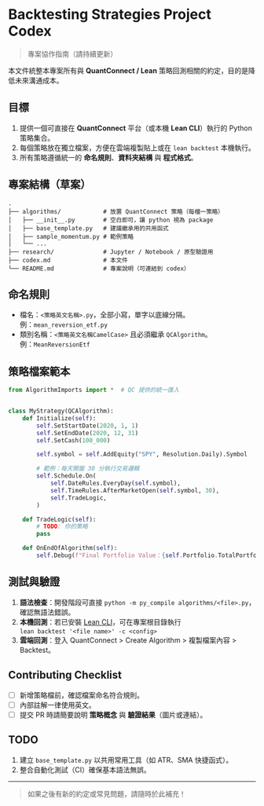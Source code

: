 # Backtesting Strategies Project Codex

> 專案協作指南（請持續更新）

本文件統整本專案所有與 **QuantConnect / Lean** 策略回測相關的約定，目的是降低未來溝通成本。

## 目標

1. 提供一個可直接在 **QuantConnect** 平台（或本機 **Lean CLI**）執行的 Python 策略集合。
2. 每個策略放在獨立檔案，方便在雲端複製貼上或在 `lean backtest` 本機執行。
3. 所有策略遵循統一的 **命名規則**、**資料夾結構** 與 **程式格式**。

## 專案結構（草案）

```
.
├── algorithms/            # 放置 QuantConnect 策略（每檔一策略）
│   ├── __init__.py        # 空白即可，讓 python 視為 package
│   ├── base_template.py   # 建議繼承用的共用函式
│   ├── sample_momentum.py # 範例策略
│   └── ...
├── research/              # Jupyter / Notebook / 原型驗證用
├── codex.md               # 本文件
└── README.md              # 專案說明（可連結到 codex）
```

## 命名規則

* 檔名：`<策略英文名稱>.py`，全部小寫，單字以底線分隔。  
  例：`mean_reversion_etf.py`
* 類別名稱：`<策略英文名稱CamelCase>` 且必須繼承 `QCAlgorithm`。  
  例：`MeanReversionEtf`

## 策略檔案範本

```python
from AlgorithmImports import *  # QC 提供的統一匯入


class MyStrategy(QCAlgorithm):
    def Initialize(self):
        self.SetStartDate(2020, 1, 1)
        self.SetEndDate(2020, 12, 31)
        self.SetCash(100_000)

        self.symbol = self.AddEquity("SPY", Resolution.Daily).Symbol

        # 範例：每天開盤 30 分執行交易邏輯
        self.Schedule.On(
            self.DateRules.EveryDay(self.symbol),
            self.TimeRules.AfterMarketOpen(self.symbol, 30),
            self.TradeLogic,
        )

    def TradeLogic(self):
        # TODO: 你的策略
        pass

    def OnEndOfAlgorithm(self):
        self.Debug(f"Final Portfolio Value：{self.Portfolio.TotalPortfolioValue}")
```

## 測試與驗證

1. **語法檢查**：開發階段可直接 `python -m py_compile algorithms/<file>.py`，確認無語法錯誤。
2. **本機回測**：若已安裝 [Lean CLI](https://github.com/QuantConnect/lean)，可在專案根目錄執行  
   `lean backtest '<file name>' -c <config>`
3. **雲端回測**：登入 QuantConnect > Create Algorithm > 複製檔案內容 > Backtest。

## Contributing Checklist

* [ ] 新增策略檔前，確認檔案命名符合規則。
* [ ] 內部註解一律使用英文。
* [ ] 提交 PR 時請簡要說明 **策略概念** 與 **驗證結果**（圖片或連結）。

## TODO

1. 建立 `base_template.py` 以共用常用工具（如 ATR、SMA 快捷函式）。
2. 整合自動化測試（CI）確保基本語法無誤。

---

> 如果之後有新的約定或常見問題，請隨時於此補充！

